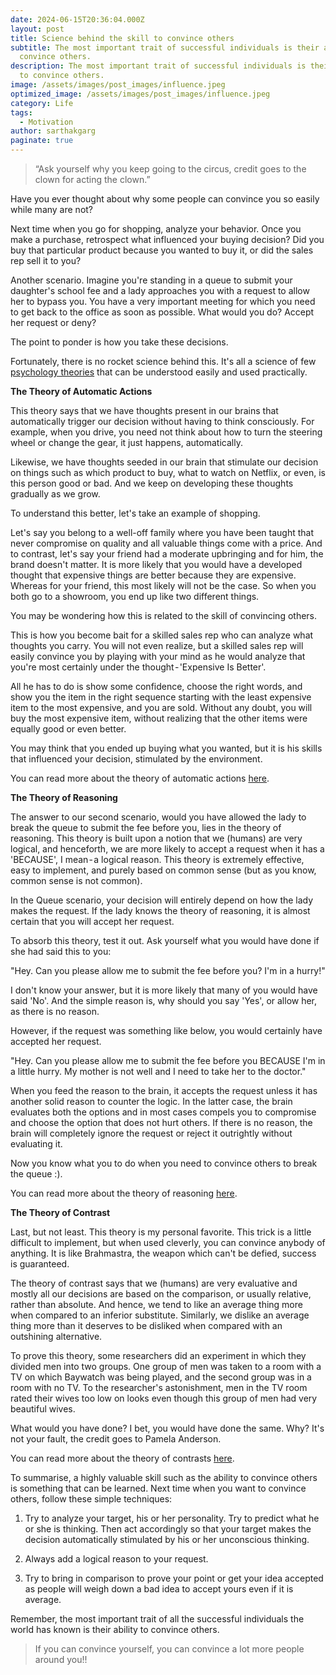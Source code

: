 ```yaml
---
date: 2024-06-15T20:36:04.000Z
layout: post
title: Science behind the skill to convince others
subtitle: The most important trait of successful individuals is their ability to
  convince others.
description: The most important trait of successful individuals is their ability
  to convince others.
image: /assets/images/post_images/influence.jpeg
optimized_image: /assets/images/post_images/influence.jpeg
category: Life
tags:
  - Motivation
author: sarthakgarg
paginate: true
---
```

> “Ask yourself why you keep going to the circus, credit goes to the clown for acting the clown.”

Have you ever thought about why some people can convince you so easily while many are not?

Next time when you go for shopping, analyze your behavior. Once you make a purchase, retrospect what influenced your buying decision? Did you buy that particular product because you wanted to buy it, or did the sales rep sell it to you?

Another scenario. Imagine you're standing in a queue to submit your daughter's school fee and a lady approaches you with a request to allow her to bypass you. You have a very important meeting for which you need to get back to the office as soon as possible. What would you do? Accept her request or deny?

The point to ponder is how you take these decisions.

Fortunately, there is no rocket science behind this. It's all a science of few [psychology theories](https://en.wikipedia.org/wiki/List_of_social_psychology_theories) that can be understood easily and used practically.

**The Theory of Automatic Actions**

This theory says that we have thoughts present in our brains that automatically trigger our decision without having to think consciously. For example, when you drive, you need not think about how to turn the steering wheel or change the gear, it just happens, automatically.

Likewise, we have thoughts seeded in our brain that stimulate our decision on things such as which product to buy, what to watch on Netflix, or even, is this person good or bad. And we keep on developing these thoughts gradually as we grow.

To understand this better, let's take an example of shopping.

Let's say you belong to a well-off family where you have been taught that never compromise on quality and all valuable things come with a price. And to contrast, let's say your friend had a moderate upbringing and for him, the brand doesn't matter. It is more likely that you would have a developed thought that expensive things are better because they are expensive. Whereas for your friend, this most likely will not be the case. So when you both go to a showroom, you end up like two different things.

You may be wondering how this is related to the skill of convincing others.

This is how you become bait for a skilled sales rep who can analyze what thoughts you carry. You will not even realize, but a skilled sales rep will easily convince you by playing with your mind as he would analyze that you're most certainly under the thought - 'Expensive Is Better'.

All he has to do is show some confidence, choose the right words, and show you the item in the right sequence starting with the least expensive item to the most expensive, and you are sold. Without any doubt, you will buy the most expensive item, without realizing that the other items were equally good or even better.

You may think that you ended up buying what you wanted, but it is his skills that influenced your decision, stimulated by the environment.

You can read more about the theory of automatic actions [here](https://scholar.harvard.edu/files/dwegner/files/wheatleywegner.pdf).

**The Theory of Reasoning**

The answer to our second scenario, would you have allowed the lady to break the queue to submit the fee before you, lies in the theory of reasoning. This theory is built upon a notion that we (humans) are very logical, and henceforth, we are more likely to accept a request when it has a 'BECAUSE', I mean - a logical reason.
This theory is extremely effective, easy to implement, and purely based on common sense (but as you know, common sense is not common).

In the Queue scenario, your decision will entirely depend on how the lady makes the request. If the lady knows the theory of reasoning, it is almost certain that you will accept her request.

To absorb this theory, test it out. Ask yourself what you would have done if she had said this to you:

"Hey. Can you please allow me to submit the fee before you? I'm in a hurry!"

I don't know your answer, but it is more likely that many of you would have said 'No'. And the simple reason is, why should you say 'Yes', or allow her, as there is no reason.

However, if the request was something like below, you would certainly have accepted her request.

"Hey. Can you please allow me to submit the fee before you BECAUSE I'm in a little hurry. My mother is not well and I need to take her to the doctor."

When you feed the reason to the brain, it accepts the request unless it has another solid reason to counter the logic. In the latter case, the brain evaluates both the options and in most cases compels you to compromise and choose the option that does not hurt others. If there is no reason, the brain will completely ignore the request or reject it outrightly without evaluating it.

Now you know what you to do when you need to convince others to break the queue :).

You can read more about the theory of reasoning [here](https://en.wikipedia.org/wiki/Psychology_of_reasoning).

**The Theory of Contrast**

Last, but not least. This theory is my personal favorite. This trick is a little difficult to implement, but when used cleverly, you can convince anybody of anything. It is like Brahmastra, the weapon which can't be defied, success is guaranteed.

The theory of contrast says that we (humans) are very evaluative and mostly all our decisions are based on the comparison, or usually relative, rather than absolute. And hence, we tend to like an average thing more when compared to an inferior substitute. Similarly, we dislike an average thing more than it deserves to be disliked when compared with an outshining alternative.

To prove this theory, some researchers did an experiment in which they divided men into two groups. One group of men was taken to a room with a TV on which Baywatch was being played, and the second group was in a room with no TV. To the researcher's astonishment, men in the TV room rated their wives too low on looks even though this group of men had very beautiful wives.

What would you have done? I bet, you would have done the same. Why? It's not your fault, the credit goes to Pamela Anderson.

You can read more about the theory of contrasts [here](https://psychology.iresearchnet.com/social-psychology/social-cognition/contrast-effects/).

To summarise, a highly valuable skill such as the ability to convince others is something that can be learned. Next time when you want to convince others, follow these simple techniques:

1. Try to analyze your target, his or her personality. Try to predict what he or she is thinking. Then act accordingly so that your target makes the decision automatically stimulated by his or her unconscious thinking.

2. Always add a logical reason to your request.

3. Try to bring in comparison to prove your point or get your idea accepted as people will weigh down a bad idea to accept yours even if it is average.

Remember, the most important trait of all the successful individuals the world has known is their ability to convince others.

> If you can convince yourself, you can convince a lot more people around you!!
